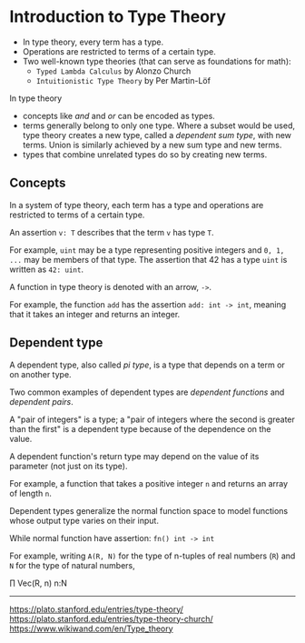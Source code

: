 # Introduction to Type Theory

- In type theory, every term has a type.
- Operations are restricted to terms of a certain type.
- Two well-known type theories (that can serve as foundations for math):
  - `Typed Lambda Calculus` by Alonzo Church
  - `Intuitionistic Type Theory` by Per Martin-Löf



In type theory
- concepts like _and_ and _or_ can be encoded as types.
- terms generally belong to only one type. Where a subset would be used, type theory creates a new type, called a *dependent sum type*, with new terms. Union is similarly achieved by a new sum type and new terms.
- types that combine unrelated types do so by creating new terms.


## Concepts

In a system of type theory, each term has a type and operations are restricted to terms of a certain type.

An assertion `v: T` describes that the term `v` has type `T`.

For example, `uint` may be a type representing positive integers and `0, 1, ...` may be members of that type. The assertion that 42 has a type `uint` is written as `42: uint`.

A function in type theory is denoted with an arrow, `->`.

For example, the function `add` has the assertion `add: int -> int`, meaning that it takes an integer and returns an integer.


## Dependent type

A dependent type, also called *pi type*, is a type that depends on a term or on another type.

Two common examples of dependent types are *dependent functions* and *dependent pairs*.

A "pair of integers" is a type; a "pair of integers where the second is greater than the first" is a dependent type because of the dependence on the value.

A dependent function's return type may depend on the value of its parameter (not just on its type).

For example, a function that takes a positive integer `n` and returns an array of length `n`.

Dependent types generalize the normal function space to model functions whose output type varies on their input.

While normal function have assertion: `fn() int -> int`

For example, writing `A(R, N)` for the type of n-tuples of real numbers (`R`) and `N` for the type of natural numbers,

∏ Vec(R, n)
n:N


---

https://plato.stanford.edu/entries/type-theory/
https://plato.stanford.edu/entries/type-theory-church/
https://www.wikiwand.com/en/Type_theory
